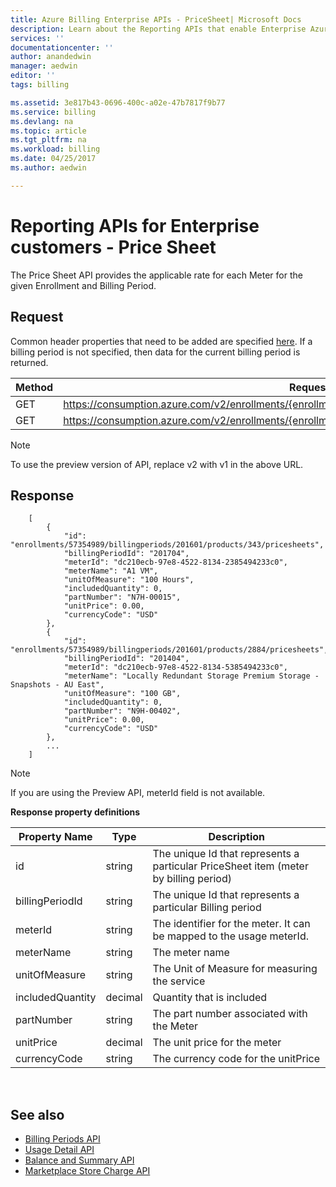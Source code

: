 ```yaml
---
title: Azure Billing Enterprise APIs - PriceSheet| Microsoft Docs
description: Learn about the Reporting APIs that enable Enterprise Azure customers to pull consumption data programmatically.
services: ''
documentationcenter: ''
author: anandedwin
manager: aedwin
editor: ''
tags: billing

ms.assetid: 3e817b43-0696-400c-a02e-47b7817f9b77
ms.service: billing
ms.devlang: na
ms.topic: article
ms.tgt_pltfrm: na
ms.workload: billing
ms.date: 04/25/2017
ms.author: aedwin

---
```

# Reporting APIs for Enterprise customers - Price Sheet

The Price Sheet API provides the applicable rate for each Meter for the given Enrollment and Billing Period.

## Request
Common header properties that need to be added are specified [here](https://docs.microsoft.com/azure/billing/billing-enterprise-api). If a billing period is not specified, then data for the current billing period is returned.

|Method | Request URI|
|-|-|
|GET|https://consumption.azure.com/v2/enrollments/{enrollmentNumber}/pricesheet|
|GET|https://consumption.azure.com/v2/enrollments/{enrollmentNumber}/billingPeriods/{billingPeriod}/pricesheet|

> [!Note]
> To use the preview version of API, replace v2 with v1 in the above URL.
>

## Response


  		[
    		{
    		  	"id": "enrollments/57354989/billingperiods/201601/products/343/pricesheets",
    	  		"billingPeriodId": "201704",
				"meterId": "dc210ecb-97e8-4522-8134-2385494233c0",
    	  		"meterName": "A1 VM",
    	  		"unitOfMeasure": "100 Hours",
    	 	 	"includedQuantity": 0,
    	  		"partNumber": "N7H-00015",
    	  		"unitPrice": 0.00,
    	  		"currencyCode": "USD"
    		},
    		{
    	  		"id": "enrollments/57354989/billingperiods/201601/products/2884/pricesheets",
    	  		"billingPeriodId": "201404",
				"meterId": "dc210ecb-97e8-4522-8134-5385494233c0",
    	  		"meterName": "Locally Redundant Storage Premium Storage - Snapshots - AU East",
    	  		"unitOfMeasure": "100 GB",
    	  		"includedQuantity": 0,
    	  		"partNumber": "N9H-00402",
    	  		"unitPrice": 0.00,
    	  		"currencyCode": "USD"
    		},
			...
		]


> [!Note]
>If you are using the Preview API, meterId field is not available.
>

**Response property definitions**

|Property Name| Type| Description|
|-|-|-|
|id| string| The unique Id that represents a particular PriceSheet item (meter by billing period)|
|billingPeriodId| string| The unique Id that represents a particular Billing period|
|meterId| string| The identifier for the meter. It can be mapped to the usage meterId.|
|meterName| string| The meter name|
|unitOfMeasure| string| The Unit of Measure for measuring the service|
|includedQuantity| decimal| Quantity that is included |
|partNumber| string| The part number associated with the Meter|
|unitPrice| decimal| The unit price for the meter|
|currencyCode| string| The currency code for the unitPrice|

<br/>

## See also

* [Billing Periods API](billing-enterprise-api-billing-periods.md)
* [Usage Detail API](billing-enterprise-api-usage-detail.md)
* [Balance and Summary API](billing-enterprise-api-balance-summary.md)
* [Marketplace Store Charge API](billing-enterprise-api-marketplace-storecharge.md)
